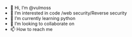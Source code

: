 - 👋 Hi, I’m @vulmoss
- 👀 I’m interested in code /web security/Reverse security
- 🌱 I’m currently learning python 
- 💞️ I’m looking to collaborate on 
- 📫 How to reach me

<!---
vulmoss/vulmoss is a ✨ special ✨ repository because its `README.md` (this file) appears on your GitHub profile.
You can click the Preview link to take a look at your changes.
--->
